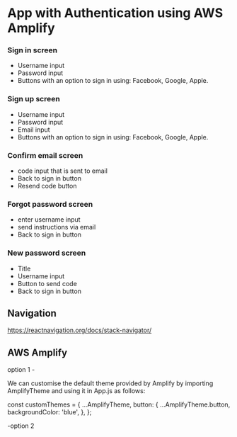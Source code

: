 # App with Authentication using AWS Amplify

### Sign in screen

- Username input
- Password input
- Buttons with an option to sign in using: Facebook, Google, Apple.

### Sign up screen

- Username input
- Password input
- Email input
- Buttons with an option to sign in using: Facebook, Google, Apple.

### Confirm email screen

- code input that is sent to email
- Back to sign in button
- Resend code button

### Forgot password screen

- enter username input
- send instructions via email
- Back to sign in button

### New password screen

- Title
- Username input
- Button to send code
- Back to sign in button

## Navigation

https://reactnavigation.org/docs/stack-navigator/

## AWS Amplify

option 1 -

We can customise the default theme provided by Amplify by importing AmplifyTheme and using it in App.js as follows:

const customThemes = {
...AmplifyTheme,
button: {
...AmplifyTheme.button,
backgroundColor: 'blue',
},
};

-option 2
